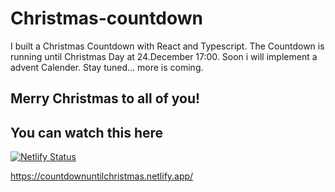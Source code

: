 # Christmas-countdown

I built a Christmas Countdown with React and Typescript. The Countdown is running until Christmas Day at 24.December 17:00. Soon i will implement a advent Calender. Stay tuned... more is coming.

## Merry Christmas to all of you!

## You can watch this here

[![Netlify Status](https://api.netlify.com/api/v1/badges/2d048b06-be2c-466a-882c-1fcadecbbd15/deploy-status)](https://app.netlify.com/sites/tender-boyd-c67679/deploys)

https://countdownuntilchristmas.netlify.app/
